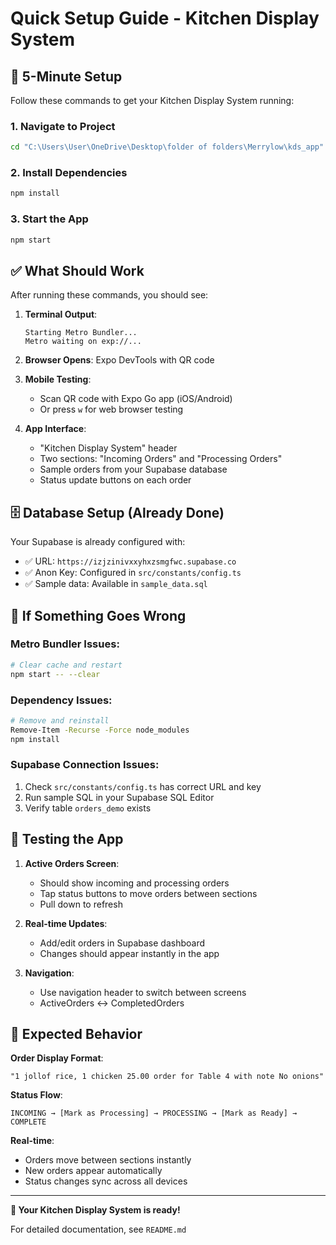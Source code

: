 # Quick Setup Guide - Kitchen Display System

## 🚀 5-Minute Setup

Follow these commands to get your Kitchen Display System running:

### 1. Navigate to Project
```bash
cd "C:\Users\User\OneDrive\Desktop\folder of folders\Merrylow\kds_app"
```

### 2. Install Dependencies
```bash
npm install
```

### 3. Start the App
```bash
npm start
```

## ✅ What Should Work

After running these commands, you should see:

1. **Terminal Output**:
   ```
   Starting Metro Bundler...
   Metro waiting on exp://...
   ```

2. **Browser Opens**: Expo DevTools with QR code

3. **Mobile Testing**: 
   - Scan QR code with Expo Go app (iOS/Android)
   - Or press `w` for web browser testing

4. **App Interface**:
   - "Kitchen Display System" header
   - Two sections: "Incoming Orders" and "Processing Orders"
   - Sample orders from your Supabase database
   - Status update buttons on each order

## 🗄️ Database Setup (Already Done)

Your Supabase is already configured with:
- ✅ URL: `https://izjzinivxxyhxzsmgfwc.supabase.co`
- ✅ Anon Key: Configured in `src/constants/config.ts`
- ✅ Sample data: Available in `sample_data.sql`

## 🔧 If Something Goes Wrong

### Metro Bundler Issues:
```bash
# Clear cache and restart
npm start -- --clear
```

### Dependency Issues:
```bash
# Remove and reinstall
Remove-Item -Recurse -Force node_modules
npm install
```

### Supabase Connection Issues:
1. Check `src/constants/config.ts` has correct URL and key
2. Run sample SQL in your Supabase SQL Editor
3. Verify table `orders_demo` exists

## 📱 Testing the App

1. **Active Orders Screen**:
   - Should show incoming and processing orders
   - Tap status buttons to move orders between sections
   - Pull down to refresh

2. **Real-time Updates**:
   - Add/edit orders in Supabase dashboard
   - Changes should appear instantly in the app

3. **Navigation**:
   - Use navigation header to switch between screens
   - ActiveOrders ↔ CompletedOrders

## 🎯 Expected Behavior

**Order Display Format**:
```
"1 jollof rice, 1 chicken 25.00 order for Table 4 with note No onions"
```

**Status Flow**:
```
INCOMING → [Mark as Processing] → PROCESSING → [Mark as Ready] → COMPLETE
```

**Real-time**:
- Orders move between sections instantly
- New orders appear automatically
- Status changes sync across all devices

---

**🎉 Your Kitchen Display System is ready!**

For detailed documentation, see `README.md`
